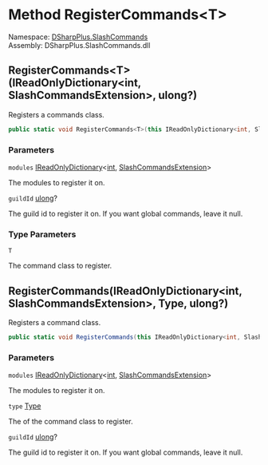 # Method RegisterCommands<T\>

Namespace: [DSharpPlus.SlashCommands](DSharpPlus.SlashCommands.md)  
Assembly: DSharpPlus.SlashCommands.dll

## <a id="DSharpPlus_SlashCommands_ExtensionMethods_RegisterCommands__1_System_Collections_Generic_IReadOnlyDictionary_System_Int32_DSharpPlus_SlashCommands_SlashCommandsExtension__System_Nullable_System_UInt64__"></a>RegisterCommands<T\>\(IReadOnlyDictionary<int, SlashCommandsExtension\>, ulong?\)

Registers a commands class.

```csharp
public static void RegisterCommands<T>(this IReadOnlyDictionary<int, SlashCommandsExtension> modules, ulong? guildId = null) where T : ApplicationCommandModule
```

### Parameters

`modules` [IReadOnlyDictionary](https://learn.microsoft.com/dotnet/api/system.collections.generic.ireadonlydictionary\-2)<[int](https://learn.microsoft.com/dotnet/api/system.int32), [SlashCommandsExtension](DSharpPlus.SlashCommands.SlashCommandsExtension.md)\>

The modules to register it on.

`guildId` [ulong](https://learn.microsoft.com/dotnet/api/system.uint64)?

The guild id to register it on. If you want global commands, leave it null.

### Type Parameters

`T` 

The command class to register.

## <a id="DSharpPlus_SlashCommands_ExtensionMethods_RegisterCommands_System_Collections_Generic_IReadOnlyDictionary_System_Int32_DSharpPlus_SlashCommands_SlashCommandsExtension__System_Type_System_Nullable_System_UInt64__"></a>RegisterCommands\(IReadOnlyDictionary<int, SlashCommandsExtension\>, Type, ulong?\)

Registers a command class.

```csharp
public static void RegisterCommands(this IReadOnlyDictionary<int, SlashCommandsExtension> modules, Type type, ulong? guildId = null)
```

### Parameters

`modules` [IReadOnlyDictionary](https://learn.microsoft.com/dotnet/api/system.collections.generic.ireadonlydictionary\-2)<[int](https://learn.microsoft.com/dotnet/api/system.int32), [SlashCommandsExtension](DSharpPlus.SlashCommands.SlashCommandsExtension.md)\>

The modules to register it on.

`type` [Type](https://learn.microsoft.com/dotnet/api/system.type)

The <xref href="System.Type" data-throw-if-not-resolved="false"></xref> of the command class to register.

`guildId` [ulong](https://learn.microsoft.com/dotnet/api/system.uint64)?

The guild id to register it on. If you want global commands, leave it null.

